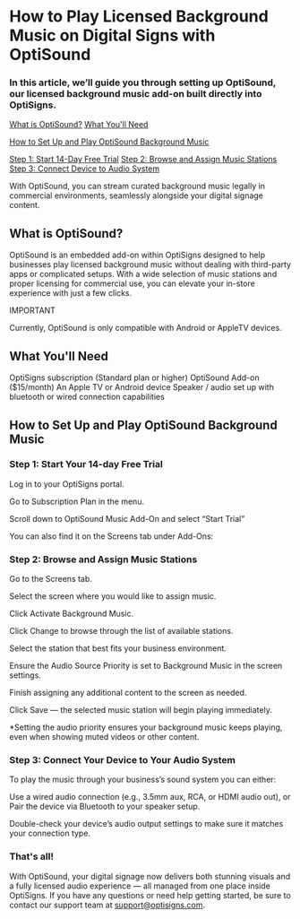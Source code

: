 # How to Play Licensed Background Music on Digital Signs with OptiSound

### In this article, we’ll guide you through setting up OptiSound, our licensed background music add-on built directly into OptiSigns.


[What is OptiSound?](#Whatis)
[What You'll Need](#WhatYouNeed)

[How to Set Up and Play OptiSound Background Music](#Howto)

[Step 1: Start 14-Day Free Trial](#Step1)
[Step 2: Browse and Assign Music Stations](#Step2)
[Step 3: Connect Device to Audio System](#Step3)



With OptiSound, you can stream curated background music legally in commercial environments, seamlessly alongside your digital signage content.



## What is OptiSound?


OptiSound is an embedded add-on within OptiSigns designed to help businesses play licensed background music without dealing with third-party apps or complicated setups. With a wide selection of music stations and proper licensing for commercial use, you can elevate your in-store experience with just a few clicks.



IMPORTANT


Currently, OptiSound is only compatible with Android or AppleTV devices.






## What You'll Need


OptiSigns subscription (Standard plan or higher)
OptiSound Add-on ($15/month)
An Apple TV or Android device
Speaker / audio set up with bluetooth or wired connection capabilities





## How to Set Up and Play OptiSound Background Music


### Step 1: Start Your 14-day Free Trial


Log in to your OptiSigns portal.

Go to Subscription Plan in the menu.



Scroll down to OptiSound Music Add-On and select “Start Trial”


You can also find it on the Screens tab under Add-Ons:



### Step 2: Browse and Assign Music Stations


Go to the Screens tab.

Select the screen where you would like to assign music.

Click Activate Background Music.



Click Change to browse through the list of available stations.




Select the station that best fits your business environment.



Ensure the Audio Source Priority is set to Background Music in the screen settings.



Finish assigning any additional content to the screen as needed.

Click Save — the selected music station will begin playing immediately.


*Setting the audio priority ensures your background music keeps playing, even when showing muted videos or other content.


### Step 3: Connect Your Device to Your Audio System

To play the music through your business’s sound system you can either:

Use a wired audio connection (e.g., 3.5mm aux, RCA, or HDMI audio out), or
Pair the device via Bluetooth to your speaker setup.

Double-check your device’s audio output settings to make sure it matches your connection type.


### That's all!

With OptiSound, your digital signage now delivers both stunning visuals and a fully licensed audio experience — all managed from one place inside OptiSigns.
If you have any questions or need help getting started, be sure to contact our support team at [support@optisigns.com](mailto:support@optisigns.com).